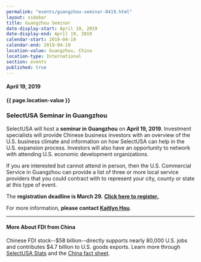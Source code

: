```yaml
---
permalink: "events/guangzhou-seminar-0419.html"
layout: sidebar
title: Guangzhou Seminar
date-display-start: April 19, 2019
date-display-end: April 19, 2019
calendar-start: 2019-04-19
calendar-end: 2019-04-19
location-value: Guangzhou, China
location-type: International
section: events
published: true
---
```


#### April 19, 2019

#### {{ page.location-value }}

### SelectUSA Seminar in Guangzhou

SelectUSA will host a **seminar in Guangzhou** on **April 19, 2019**. Investment specialists will provide Chinese business investors with an overview of the U.S. business climate and information on how SelectUSA can help in the U.S. expansion process. Investors will also have an opportunity to network with attending U.S. economic development organizations.

If you are interested but cannot attend in person, then the U.S. Commercial Service in Guangzhou can provide a list of three or more local service providers that you could contract with to represent your city, county or state at this type of event. 

The **registration deadline is March 29.** [**Click here to register.**](http://bit.ly/susa-guangzhou-0419)

For more information, **please contact [Kaitlyn Hou](mailto:yao.hou@trade.gov)**. 

---

#### More About FDI from China

Chinese FDI stock--$58 billion--directly supports nearly 80,000 U.S. jobs and contributes $4.7 billion to U.S. goods exports. Learn more through [SelectUSA Stats](https://www.selectusa.gov/selectusa-stats) and the [China fact sheet](https://www.selectusa.gov/country-fact-sheet/China).
